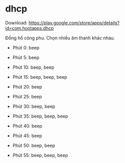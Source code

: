 # dhcp

Download: https://play.google.com/store/apps/details?id=com.hootapps.dhcp

Đồng hồ công phu. Chọn nhiều âm thanh khác nhau.


- Phút 0: beep
- Phút 5: beep
- Phút 10: beep, beep
- Phút 15: beep, beep, beep


- Phút 20: beep
- Phút 25: beep
- Phút 30: beep, beep
- Phút 35: beep, beep, beep


- Phút 40: beep
- Phút 45: beep
- Phút 50: beep, beep
- Phút 55: beep, beep, beep
